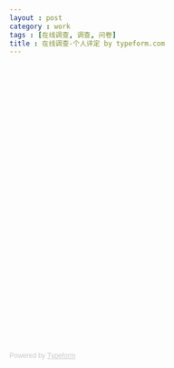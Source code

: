 ```yaml
---
layout : post
category : work
tags : [在线调查, 调查, 问卷]
title : 在线调查-个人评定 by typeform.com
---
```


<div class="typeform-widget" data-url="https://samrain.typeform.com/to/DU8Fz3" data-text="个人评定" style="width:100%;height:500px;"></div>
<script>(function(){var qs,js,q,s,d=document,gi=d.getElementById,ce=d.createElement,gt=d.getElementsByTagName,id='typef_orm',b='https://s3-eu-west-1.amazonaws.com/share.typeform.com/';if(!gi.call(d,id)){js=ce.call(d,'script');js.id=id;js.src=b+'widget.js';q=gt.call(d,'script')[0];q.parentNode.insertBefore(js,q)}})()</script>
<div style="font-family: Sans-Serif;font-size: 12px;color: #999;opacity: 0.5; padding-top: 5px;">Powered by <a href="http://www.typeform.com/?utm_campaign=typeform_DU8Fz3&amp;utm_source=website&amp;utm_medium=typeform&amp;utm_content=typeform-embedded&amp;utm_term=简体字" style="color: #999" target="_blank">Typeform</a></div>
